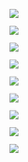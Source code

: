 ![](https://gitee.com/qytanggit/Python_Basic/raw/master/image/PPT/Charpter9/1.PNG)

![](https://gitee.com/qytanggit/Python_Basic/raw/master/image/PPT/Charpter9/2.PNG)

![](https://gitee.com/qytanggit/Python_Basic/raw/master/image/PPT/Charpter9/3.PNG)

![](https://gitee.com/qytanggit/Python_Basic/raw/master/image/PPT/Charpter9/4.PNG)

![](https://gitee.com/qytanggit/Python_Basic/raw/master/image/PPT/Charpter9/5.PNG)

![](https://gitee.com/qytanggit/Python_Basic/raw/master/image/PPT/Charpter9/6.PNG)

![](https://gitee.com/qytanggit/Python_Basic/raw/master/image/PPT/Charpter9/7.PNG)

![](https://gitee.com/qytanggit/Python_Basic/raw/master/image/PPT/Charpter9/8.PNG)

![](https://gitee.com/qytanggit/Python_Basic/raw/master/image/PPT/Charpter9/9.PNG)

